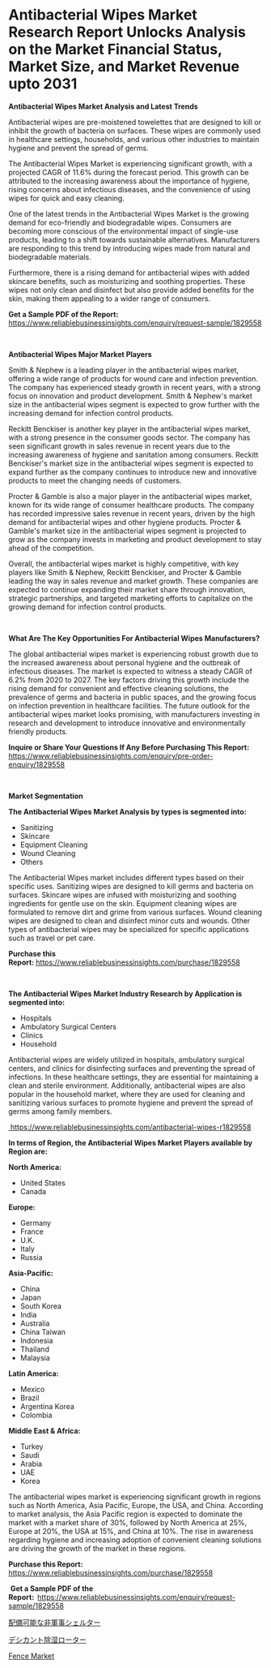 <p><h1>Antibacterial Wipes Market Research Report Unlocks Analysis on the Market Financial Status, Market Size, and Market Revenue upto 2031</h1></p><p><strong>Antibacterial Wipes Market Analysis and Latest Trends</strong></p>
<p><p>Antibacterial wipes are pre-moistened towelettes that are designed to kill or inhibit the growth of bacteria on surfaces. These wipes are commonly used in healthcare settings, households, and various other industries to maintain hygiene and prevent the spread of germs.</p><p>The Antibacterial Wipes Market is experiencing significant growth, with a projected CAGR of 11.6% during the forecast period. This growth can be attributed to the increasing awareness about the importance of hygiene, rising concerns about infectious diseases, and the convenience of using wipes for quick and easy cleaning.</p><p>One of the latest trends in the Antibacterial Wipes Market is the growing demand for eco-friendly and biodegradable wipes. Consumers are becoming more conscious of the environmental impact of single-use products, leading to a shift towards sustainable alternatives. Manufacturers are responding to this trend by introducing wipes made from natural and biodegradable materials.</p><p>Furthermore, there is a rising demand for antibacterial wipes with added skincare benefits, such as moisturizing and soothing properties. These wipes not only clean and disinfect but also provide added benefits for the skin, making them appealing to a wider range of consumers.</p></p>
<p><strong>Get a Sample PDF of the Report:&nbsp;</strong> <a href="https://www.reliablebusinessinsights.com/enquiry/request-sample/1829558">https://www.reliablebusinessinsights.com/enquiry/request-sample/1829558</a></p>
<p>&nbsp;</p>
<p><strong>Antibacterial Wipes Major Market Players</strong></p>
<p><p>Smith & Nephew is a leading player in the antibacterial wipes market, offering a wide range of products for wound care and infection prevention. The company has experienced steady growth in recent years, with a strong focus on innovation and product development. Smith & Nephew's market size in the antibacterial wipes segment is expected to grow further with the increasing demand for infection control products.</p><p>Reckitt Benckiser is another key player in the antibacterial wipes market, with a strong presence in the consumer goods sector. The company has seen significant growth in sales revenue in recent years due to the increasing awareness of hygiene and sanitation among consumers. Reckitt Benckiser's market size in the antibacterial wipes segment is expected to expand further as the company continues to introduce new and innovative products to meet the changing needs of customers.</p><p>Procter & Gamble is also a major player in the antibacterial wipes market, known for its wide range of consumer healthcare products. The company has recorded impressive sales revenue in recent years, driven by the high demand for antibacterial wipes and other hygiene products. Procter & Gamble's market size in the antibacterial wipes segment is projected to grow as the company invests in marketing and product development to stay ahead of the competition.</p><p>Overall, the antibacterial wipes market is highly competitive, with key players like Smith & Nephew, Reckitt Benckiser, and Procter & Gamble leading the way in sales revenue and market growth. These companies are expected to continue expanding their market share through innovation, strategic partnerships, and targeted marketing efforts to capitalize on the growing demand for infection control products.</p></p>
<p>&nbsp;</p>
<p><strong>What Are The Key Opportunities For Antibacterial Wipes Manufacturers?</strong></p>
<p><p>The global antibacterial wipes market is experiencing robust growth due to the increased awareness about personal hygiene and the outbreak of infectious diseases. The market is expected to witness a steady CAGR of 6.2% from 2020 to 2027. The key factors driving this growth include the rising demand for convenient and effective cleaning solutions, the prevalence of germs and bacteria in public spaces, and the growing focus on infection prevention in healthcare facilities. The future outlook for the antibacterial wipes market looks promising, with manufacturers investing in research and development to introduce innovative and environmentally friendly products.</p></p>
<p><strong>Inquire or Share Your Questions If Any Before Purchasing This Report:</strong> <a href="https://www.reliablebusinessinsights.com/enquiry/pre-order-enquiry/1829558">https://www.reliablebusinessinsights.com/enquiry/pre-order-enquiry/1829558</a></p>
<p>&nbsp;</p>
<p><strong>Market Segmentation</strong></p>
<p><strong>The Antibacterial Wipes Market Analysis by types is segmented into:</strong></p>
<p><ul><li>Sanitizing</li><li>Skincare</li><li>Equipment Cleaning</li><li>Wound Cleaning</li><li>Others</li></ul></p>
<p><p>The Antibacterial Wipes market includes different types based on their specific uses. Sanitizing wipes are designed to kill germs and bacteria on surfaces. Skincare wipes are infused with moisturizing and soothing ingredients for gentle use on the skin. Equipment cleaning wipes are formulated to remove dirt and grime from various surfaces. Wound cleaning wipes are designed to clean and disinfect minor cuts and wounds. Other types of antibacterial wipes may be specialized for specific applications such as travel or pet care.</p></p>
<p><strong>Purchase this Report:&nbsp;</strong><a href="https://www.reliablebusinessinsights.com/purchase/1829558">https://www.reliablebusinessinsights.com/purchase/1829558</a></p>
<p>&nbsp;</p>
<p><strong>The Antibacterial Wipes Market Industry Research by Application is segmented into:</strong></p>
<p><ul><li>Hospitals</li><li>Ambulatory Surgical Centers</li><li>Clinics</li><li>Household</li></ul></p>
<p><p>Antibacterial wipes are widely utilized in hospitals, ambulatory surgical centers, and clinics for disinfecting surfaces and preventing the spread of infections. In these healthcare settings, they are essential for maintaining a clean and sterile environment. Additionally, antibacterial wipes are also popular in the household market, where they are used for cleaning and sanitizing various surfaces to promote hygiene and prevent the spread of germs among family members.</p></p>
<p><a href="https://www.reliablebusinessinsights.com/antibacterial-wipes-r1829558">&nbsp;https://www.reliablebusinessinsights.com/antibacterial-wipes-r1829558</a></p>
<p><strong>In terms of Region, the Antibacterial Wipes Market Players available by Region are:</strong></p>
<p>
    <p> <strong> North America: </strong>
        <ul>
            <li>United States</li>
            <li>Canada</li>
        </ul>
        </p> 
    <p> <strong> Europe: </strong>
        <ul>
            <li>Germany</li>
            <li>France</li>
            <li>U.K.</li>
            <li>Italy</li>
            <li>Russia</li>
        </ul>
        </p> 
    <p> <strong> Asia-Pacific: </strong>
        <ul>
            <li>China</li>
            <li>Japan</li>
            <li>South Korea</li>
            <li>India</li>
            <li>Australia</li>
            <li>China Taiwan</li>
            <li>Indonesia</li>
            <li>Thailand</li>
            <li>Malaysia</li>
        </ul>
        </p> 
    <p> <strong> Latin America: </strong>
        <ul>
            <li>Mexico</li>
            <li>Brazil</li>
            <li>Argentina Korea</li>
            <li>Colombia</li>
        </ul>
        </p> 
    <p> <strong> Middle East & Africa: </strong>
        <ul>
            <li>Turkey</li>
            <li>Saudi</li>
            <li>Arabia</li>
            <li>UAE</li>
            <li>Korea</li>
        </ul>
    </p>
    </p>
<p><p>The antibacterial wipes market is experiencing significant growth in regions such as North America, Asia Pacific, Europe, the USA, and China. According to market analysis, the Asia Pacific region is expected to dominate the market with a market share of 30%, followed by North America at 25%, Europe at 20%, the USA at 15%, and China at 10%. The rise in awareness regarding hygiene and increasing adoption of convenient cleaning solutions are driving the growth of the market in these regions.</p></p>
<p><strong>Purchase this Report: </strong><a href="https://www.reliablebusinessinsights.com/purchase/1829558">https://www.reliablebusinessinsights.com/purchase/1829558</a></p>
<p>&nbsp;<strong>Get a Sample PDF of the Report:&nbsp;&nbsp;</strong><a href="https://www.reliablebusinessinsights.com/enquiry/request-sample/1829558">https://www.reliablebusinessinsights.com/enquiry/request-sample/1829558</a></p>
<p><strong></strong></p>
<p><p><a href="https://medium.com/@jacksonwiza1924/2024%E5%B9%B4%E3%81%8B%E3%82%892031%E5%B9%B4%E3%81%BE%E3%81%A7%E3%81%AE%E6%9C%9F%E9%96%93%E3%81%AE%E4%B8%96%E7%95%8C%E7%9A%84%E3%81%AB%E5%B1%95%E9%96%8B%E5%8F%AF%E8%83%BD%E3%81%AA%E9%9D%9E%E8%BB%8D%E4%BA%8B%E3%82%B7%E3%82%A7%E3%83%AB%E3%82%BF%E3%83%BC%E5%B8%82%E5%A0%B4%E3%81%AE%E6%A9%9F%E4%BC%9A%E3%81%A8%E4%BA%88%E6%B8%AC-29385742c4a6">配備可能な非軍事シェルター</a></p><p><a href="https://medium.com/@queenlitle19361/%E3%82%B0%E3%83%AD%E3%83%BC%E3%83%90%E3%83%AB%E3%81%AA%E8%84%B1%E6%B9%BF%E3%83%87%E3%83%92%E3%83%A5%E3%83%BC%E3%83%9F%E3%83%87%E3%82%A3%E3%83%95%E3%82%A3%E3%82%B1%E3%83%BC%E3%82%B7%E3%83%A7%E3%83%B3%E3%83%AD%E3%83%BC%E3%82%BF%E3%83%BC%E5%B8%82%E5%A0%B4%E3%81%AE%E8%A6%8F%E6%A8%A1%E3%81%AF-%E6%A5%AD%E7%95%8C%E3%81%AE%E4%BA%88%E6%B8%AC%E3%81%AB%E3%82%88%E3%82%8B%E3%81%A8-2024%E5%B9%B4%E3%81%8B%E3%82%892031%E5%B9%B4%E3%81%BE%E3%81%A7%E3%81%AB-%E3%81%AEcagr%E3%82%92%E7%B5%8C%E9%A8%93%E3%81%99%E3%82%8B%E3%81%A8%E4%BA%88%E6%83%B3%E3%81%95%E3%82%8C%E3%81%A6%E3%81%84%E3%81%BE%E3%81%99-55224cb3e74a">デシカント除湿ローター</a></p><p><a href="https://github.com/josesg55/Market-Research-Report-List-3/blob/main/fence-market.md">Fence Market</a></p></p>